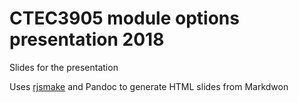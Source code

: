# CTEC3905 module options presentation 2018

Slides for the presentation

Uses [rjsmake](https://github.com/eosrei/rjsmake) and Pandoc to generate HTML slides from Markdwon
